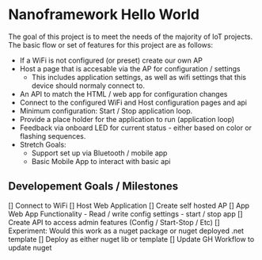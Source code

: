 # Nanoframework Hello World
The goal of this project is to meet the needs of the majority of IoT projects. The basic flow or set of features for this project are as follows: 
- If a WiFi is not configured (or preset) create our own AP
- Host a page that is accesable via the AP for configuration / settings
    - This includes application settings, as well as wifi settings that this device should normaly connect to.
- An API to match the HTML / web app for configuration changes
- Connect to the configured WiFi and Host configuration pages and api
- Minimum configuration: Start / Stop application loop. 
- Provide a place holder for the application to run (application loop)
- Feedback via onboard LED for current status - either based on color or flashing sequences.
- Stretch Goals:
    - Support set up via Bluetooth / mobile app
    - Basic Mobile App to interact with basic api

## Developement Goals / Milestones
[] Connect to WiFi
[] Host Web Application
[] Create self hosted AP
[] App Web App Functionality
    - Read / write config settings
    - start / stop app
[] Create API to access admin features (Config / Start-Stop / Etc)
[] Experiment: Would this work as a nuget package or nuget deployed .net template
[] Deploy as either nuget lib or template
[] Update GH Workflow to update nuget
